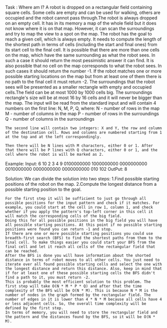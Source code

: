 Task : Where am I?
	A robot is dropped on a rectangular field containing square cells. Some cells are empty and can be used for walking, others are occupied and the robot cannot pass through.The robot is always dropped on an empty cell. It has in its memory a map of the whole field but it does not know where it is on that map. However, it can scan the surroundings and try to map the view to a spot on the map.
	The robot has the goal to reach a given cell, which is always empty. It needs to compute the length of the shortest path in terms of cells (including the start and final ones) from its start cell to the final cell.
	It is possible that there are more than one cells on the map, which have the same surrounding as what the robot sees. In such a case it should return the most pessimistic answer it can find.
	It is also possible that no cell on the map corresponds to what the robot sees. In such cases it should return the number -1.
	If the robot matches one or more possible starting locations on the map but from at least one of them there is no path to the final cell it must return -2.
	The surroundings that the robot sees will be presented as a smaller rectangle with empty and occupied cells.The field can be at most 1000 by 1000 cells big. The surroundings rectangle's size will be at most 16 by 16 cells and it will never be bigger than the map.
	The input will be read from the standard input and will contain 4 numbers on the first line: N, M, P, Q, where:
	N - number of rows in the map
	M - number of columns in the map
	P - number of rows in the surroundings
	Q - number of columns in the surroundings

	The second line will contain two integers: X and Y, the row and column of the destination cell. Rows and columns are numbered starting from 1 at the top and at the left correspondingly.

	Then there will be N lines with M characters, either 0 or 1. After that there will be P lines with Q characters, either 0 or 1, and the cell where the robot is will be marked as 2.

Example:
Input:
	6 10 2 3
	4 9
	0100000000
	1000000000
	0000000000
	0010000000
	0000000000
	0000000000
	010
	102
OutPut:
8



Solution:
We can divide the solution into two steps:
	1.Find possible starting positions of the robot on the map.
	2.Compute the longest distance from a possible starting position to the goal.

	For the first step it will be sufficient to just go through all possible positions for the input pattern and check if it matches. For example, you could start at the cell in row 1, column 1, and check whether if you apply the pattern's top-left corner in this cell it will match the corresponding cells of the big field.
	Doing this for all possible positions in the big field you will have all possible starting positions. At this point if no possible starting positions were found you can return -1 and stop.
	If there are one or more possible starting positions you could use breadth-first search (BFS) to find the shortest paths from them to the final cell. To make things easier you could start your BFS from the final cell and let it reach all cells of the rectangular field that can be reached.
	After the BFS is done you will have information about the shorted distance in terms of robot moves to all other cells. You just need to iterate over all found possible starting cells and select the one with the longest distance and return this distance. Also, keep in mind that if for at least one of these possible starting cells the BFS didn't find a path to it, you must return -2.
	This is probably the most efficient solution to this problem. The first step will take O(N * M * P * Q) and after that the time complexity of the BFS will be O(N * M). This is because N * M is the number of nodes in the graph formed by the rectangular field. The number of edges in it is lower than 4 * N * M because all cells have 4 or less adjacent cells. So, the overall time complexity will be defined by the first step.
	In terms of memory, you will need to store the rectangular field and the pattern and the distances found by the BFS, so it will be O(N * M).
